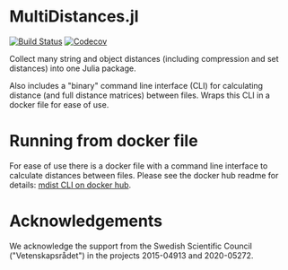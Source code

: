 # MultiDistances.jl

[![Build Status](https://travis-ci.com/robertfeldt/MultiDistances.jl.svg?branch=master)](https://travis-ci.com/robertfeldt/MultiDistances.jl)
[![Codecov](https://codecov.io/gh/robertfeldt/MultiDistances.jl/branch/master/graph/badge.svg)](https://codecov.io/gh/robertfeldt/MultiDistances.jl)

Collect many string and object distances (including compression and set distances) into one Julia package.

Also includes a "binary" command line interface (CLI) for calculating distance (and full distance matrices) between files. Wraps this CLI in a docker file for ease of use.

# Running from docker file

For ease of use there is a docker file with a command line interface to calculate distances between files. Please see the docker hub readme for details: [mdist CLI on docker hub](https://hub.docker.com/r/robertfeldt/mdist/).

# Acknowledgements

We acknowledge the support from the Swedish Scientific Council ("Vetenskapsrådet") in the projects 2015-04913 and 2020-05272.

